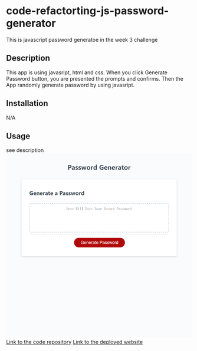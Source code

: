# code-refactorting-js-password-generator
This is javascript password generatoe in the week 3 challenge 

## Description
This app is using javasript, html and css. When you click Generate Password button, you are presented the prompts and confirms. Then the App randomly generate password by using javasript.

## Installation

N/A

## Usage

see description 
![Image text](https://github.com/CQlove/code-refactorting-js-password-generator/blob/main/Assets/screenshot.png)
[Link to the code repository](https://github.com/CQlove/code-refactorting-js-password-generator)
[Link to the deployed website](https://cqlove.github.io/code-refactoring-js-password-generator/)
